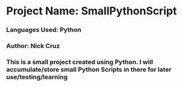# Project Name: SmallPythonScript
### Languages Used: Python
### Author: Nick Cruz
### This is a small project created using Python. I will accumulate/store small Python Scripts in there for later use/testing/learning
